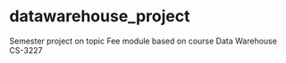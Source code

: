 # datawarehouse_project
Semester project on topic Fee module based on course Data Warehouse CS-3227
